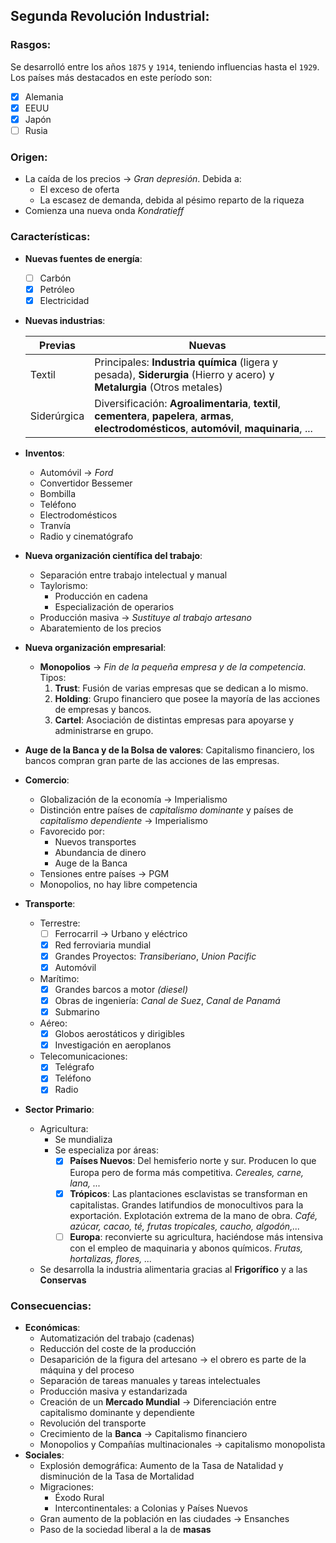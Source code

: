 ## Segunda Revolución Industrial:  
### Rasgos:  
Se desarrolló entre los años `1875` y `1914`, teniendo influencias hasta el `1929`.  
Los países más destacados en este período son:  
  - [x] Alemania  
  - [x] EEUU  
  - [x] Japón  
  - [ ] Rusia  

### Origen:  
  * La caída de los precios → *Gran depresión*. Debida a:  
    * El exceso de oferta  
    * La escasez de demanda, debida al pésimo reparto de la riqueza  
  * Comienza una nueva onda *Kondratieff*  

### Características:  
  * **Nuevas fuentes de energía**:  
    - [ ] Carbón
    - [x] Petróleo
    - [x] Electricidad
  * **Nuevas industrias**:  
  
    Previas | Nuevas
    --- | ---
    Textil | Principales: **Industria química** (ligera y pesada), **Siderurgia** (Hierro y acero) y **Metalurgia** (Otros metales)
    Siderúrgica | Diversificación: **Agroalimentaria**, **textil**, **cementera**, **papelera**, **armas**, **electrodomésticos**, **automóvil**, **maquinaria**, ...
  * **Inventos**:  
    * Automóvil → *Ford*  
    * Convertidor Bessemer  
    * Bombilla  
    * Teléfono  
    * Electrodomésticos  
    * Tranvía  
    * Radio y cinematógrafo  
  * **Nueva organización científica del trabajo**:  
    * Separación entre trabajo intelectual y manual  
    * Taylorismo:  
      * Producción en cadena  
      * Especialización de operarios  
    * Producción masiva → *Sustituye al trabajo artesano*  
    * Abaratemiento de los precios  
  * **Nueva organización empresarial**:  
    * **Monopolios** → *Fin de la pequeña empresa y de la competencia*. Tipos:  
      1.  **Trust**: Fusión de varias empresas que se dedican a lo mismo.  
      2.  **Holding**: Grupo financiero que posee la mayoría de las acciones de empresas y bancos.  
      3.  **Cartel**: Asociación de distintas empresas para apoyarse y administrarse en grupo.  
  * **Auge de la Banca y de la Bolsa de valores**: Capitalismo financiero, los bancos compran gran parte de las acciones de las empresas.  
  * **Comercio**:
    * Globalización de la economía → Imperialismo  
    * Distinción entre países de *capitalismo dominante* y países de *capitalismo dependiente* → Imperialismo
    * Favorecido por:  
      * Nuevos transportes  
      * Abundancia de dinero  
      * Auge de la Banca  
    * Tensiones entre países → PGM  
    * Monopolios, no hay libre competencia  
  * **Transporte**:  
    * Terrestre:  
      - [ ] Ferrocarril → Urbano y eléctrico  
      - [x] Red ferroviaria mundial  
      - [x] Grandes Proyectos: *Transiberiano*, *Union Pacific*  
      - [x] Automóvil
    * Marítimo:  
      - [x] Grandes barcos a motor *(diesel)*  
      - [x] Obras de ingeniería: *Canal de Suez*, *Canal de Panamá*  
      - [x] Submarino
    * Aéreo:
      - [x] Globos aerostáticos y dirigibles  
      - [x] Investigación en aeroplanos  
    * Telecomunicaciones:  
      - [x] Telégrafo  
      - [x] Teléfono  
      - [x] Radio
  * **Sector Primario**:
    * Agricultura:
      * Se mundializa
      * Se especializa por áreas:
        - [x] **Países Nuevos**: Del hemisferio norte y sur. Producen lo que Europa pero de forma más competitiva. *Cereales, carne, lana, ...*  
        - [x] **Trópicos**: Las plantaciones esclavistas se transforman en capitalistas. Grandes latifundios de monocultivos para la exportación. Explotación extrema de la mano de obra. *Café, azúcar, cacao, té, frutas tropicales, caucho, algodón,...*  
        - [ ] **Europa**: reconvierte su agricultura, haciéndose más intensiva con el empleo de maquinaria y abonos químicos. *Frutas, hortalizas, flores, ...*  
     * Se desarrolla la industria alimentaria gracias al **Frigorífico** y a las **Conservas**  

### Consecuencias:  
  * **Económicas**:  
    * Automatización del trabajo (cadenas)  
    * Reducción del coste de la producción  
    * Desaparición de la figura del artesano → el obrero es parte de la máquina y del proceso  
    * Separación de tareas manuales y tareas intelectuales  
    * Producción masiva y estandarizada  
    * Creación de un **Mercado Mundial** → Diferenciación entre capitalismo dominante y dependiente  
    * Revolución del transporte  
    * Crecimiento de la **Banca** → Capitalismo financiero  
    * Monopolios y Compañías multinacionales → capitalismo monopolista  
  * **Sociales**:  
    * Explosión demográfica: Aumento de la Tasa de Natalidad y disminución de la Tasa de Mortalidad  
    * Migraciones:  
      * Éxodo Rural  
      * Intercontinentales: a Colonias y Países Nuevos  
    * Gran aumento de la población en las ciudades → Ensanches  
    * Paso de la sociedad liberal a la de **masas**  

